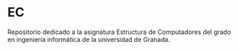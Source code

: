 # EC
Repositorio dedicado a la asignatura Estructura de Computadores del grado en ingeniería informática de la universidad de Granada.
